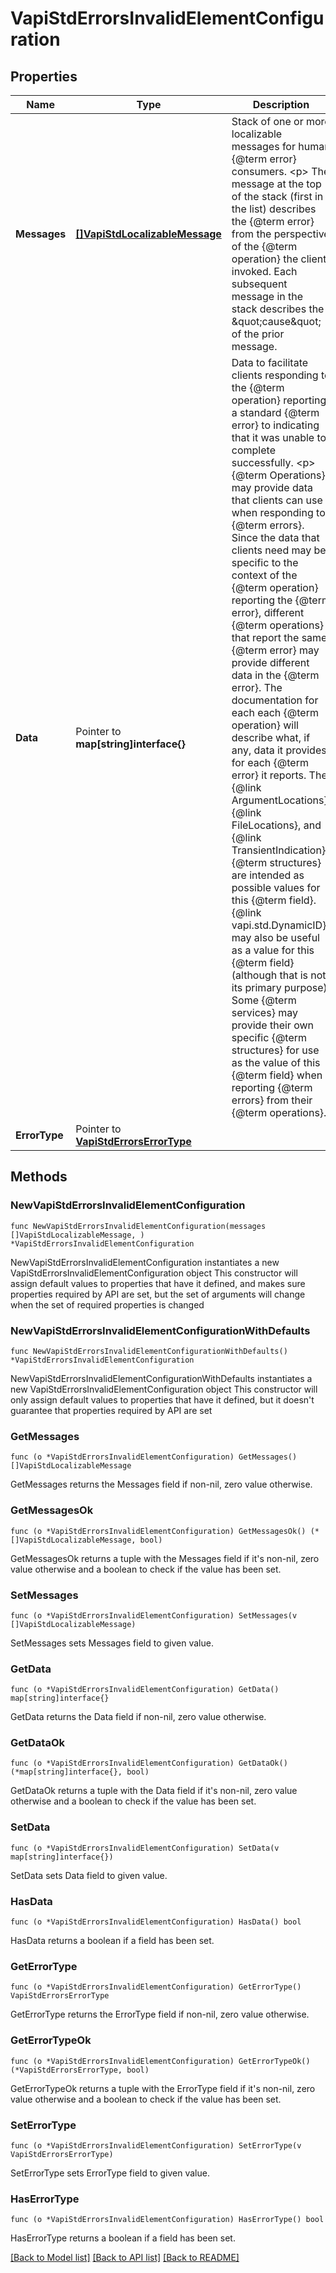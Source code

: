 # VapiStdErrorsInvalidElementConfiguration

## Properties

Name | Type | Description | Notes
------------ | ------------- | ------------- | -------------
**Messages** | [**[]VapiStdLocalizableMessage**](VapiStdLocalizableMessage.md) | Stack of one or more localizable messages for human {@term error} consumers. &lt;p&gt; The message at the top of the stack (first in the list) describes the {@term error} from the perspective of the {@term operation} the client invoked. Each subsequent message in the stack describes the \&quot;cause\&quot; of the prior message. | 
**Data** | Pointer to **map[string]interface{}** | Data to facilitate clients responding to the {@term operation} reporting a standard {@term error} to indicating that it was unable to complete successfully. &lt;p&gt; {@term Operations} may provide data that clients can use when responding to {@term errors}.  Since the data that clients need may be specific to the context of the {@term operation} reporting the {@term error}, different {@term operations} that report the same {@term error} may provide different data in the {@term error}.  The documentation for each each {@term operation} will describe what, if any, data it provides for each {@term error} it reports. The {@link ArgumentLocations}, {@link FileLocations}, and {@link TransientIndication} {@term structures} are intended as possible values for this {@term field}.  {@link vapi.std.DynamicID} may also be useful as a value for this {@term field} (although that is not its primary purpose).  Some {@term services} may provide their own specific {@term structures} for use as the value of this {@term field} when reporting {@term errors} from their {@term operations}. | [optional] 
**ErrorType** | Pointer to [**VapiStdErrorsErrorType**](VapiStdErrorsErrorType.md) |  | [optional] 

## Methods

### NewVapiStdErrorsInvalidElementConfiguration

`func NewVapiStdErrorsInvalidElementConfiguration(messages []VapiStdLocalizableMessage, ) *VapiStdErrorsInvalidElementConfiguration`

NewVapiStdErrorsInvalidElementConfiguration instantiates a new VapiStdErrorsInvalidElementConfiguration object
This constructor will assign default values to properties that have it defined,
and makes sure properties required by API are set, but the set of arguments
will change when the set of required properties is changed

### NewVapiStdErrorsInvalidElementConfigurationWithDefaults

`func NewVapiStdErrorsInvalidElementConfigurationWithDefaults() *VapiStdErrorsInvalidElementConfiguration`

NewVapiStdErrorsInvalidElementConfigurationWithDefaults instantiates a new VapiStdErrorsInvalidElementConfiguration object
This constructor will only assign default values to properties that have it defined,
but it doesn't guarantee that properties required by API are set

### GetMessages

`func (o *VapiStdErrorsInvalidElementConfiguration) GetMessages() []VapiStdLocalizableMessage`

GetMessages returns the Messages field if non-nil, zero value otherwise.

### GetMessagesOk

`func (o *VapiStdErrorsInvalidElementConfiguration) GetMessagesOk() (*[]VapiStdLocalizableMessage, bool)`

GetMessagesOk returns a tuple with the Messages field if it's non-nil, zero value otherwise
and a boolean to check if the value has been set.

### SetMessages

`func (o *VapiStdErrorsInvalidElementConfiguration) SetMessages(v []VapiStdLocalizableMessage)`

SetMessages sets Messages field to given value.


### GetData

`func (o *VapiStdErrorsInvalidElementConfiguration) GetData() map[string]interface{}`

GetData returns the Data field if non-nil, zero value otherwise.

### GetDataOk

`func (o *VapiStdErrorsInvalidElementConfiguration) GetDataOk() (*map[string]interface{}, bool)`

GetDataOk returns a tuple with the Data field if it's non-nil, zero value otherwise
and a boolean to check if the value has been set.

### SetData

`func (o *VapiStdErrorsInvalidElementConfiguration) SetData(v map[string]interface{})`

SetData sets Data field to given value.

### HasData

`func (o *VapiStdErrorsInvalidElementConfiguration) HasData() bool`

HasData returns a boolean if a field has been set.

### GetErrorType

`func (o *VapiStdErrorsInvalidElementConfiguration) GetErrorType() VapiStdErrorsErrorType`

GetErrorType returns the ErrorType field if non-nil, zero value otherwise.

### GetErrorTypeOk

`func (o *VapiStdErrorsInvalidElementConfiguration) GetErrorTypeOk() (*VapiStdErrorsErrorType, bool)`

GetErrorTypeOk returns a tuple with the ErrorType field if it's non-nil, zero value otherwise
and a boolean to check if the value has been set.

### SetErrorType

`func (o *VapiStdErrorsInvalidElementConfiguration) SetErrorType(v VapiStdErrorsErrorType)`

SetErrorType sets ErrorType field to given value.

### HasErrorType

`func (o *VapiStdErrorsInvalidElementConfiguration) HasErrorType() bool`

HasErrorType returns a boolean if a field has been set.


[[Back to Model list]](../README.md#documentation-for-models) [[Back to API list]](../README.md#documentation-for-api-endpoints) [[Back to README]](../README.md)


